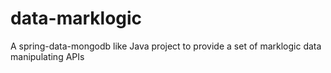 data-marklogic
==============

A spring-data-mongodb like Java project to provide a set of marklogic data manipulating APIs

